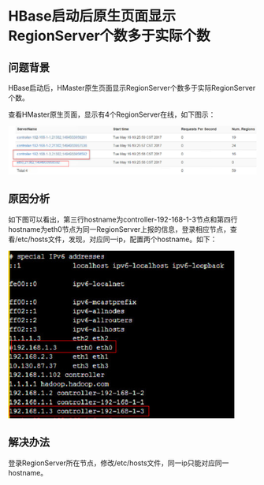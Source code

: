 # HBase启动后原生页面显示RegionServer个数多于实际个数<a name="ZH-CN_TOPIC_0187794911"></a>

## 问题背景<a name="zh-cn_topic_0167275364_sf76e408f8ea44020bf3de33c280bc079"></a>

HBase启动后，HMaster原生页面显示RegionServer个数多于实际RegionServer个数。

查看HMaster原生页面，显示有4个RegionServer在线，如下图示：

![](figures/c00345266-应用组件PDU-02_productdoc2-image-09eac614-0f62-4a4d-8789-ff95adc494dd.jpg)

## 原因分析<a name="zh-cn_topic_0167275364_s2d857902554344b38f9d1ff9130b2ce3"></a>

如下图可以看出，第三行hostname为controller-192-168-1-3节点和第四行hostname为eth0节点为同一RegionServer上报的信息，登录相应节点，查看/etc/hosts文件，发现，对应同一ip，配置两个hostname。如下：

![](figures/c00345266-应用组件PDU-02_productdoc2-image-56aea27b-59a1-40ff-812e-f69442000fed.jpg)

## 解决办法<a name="zh-cn_topic_0167275364_sed4194588b214662be5341d4a1f9ecbd"></a>

登录RegionServer所在节点，修改/etc/hosts文件，同一ip只能对应同一hostname。

